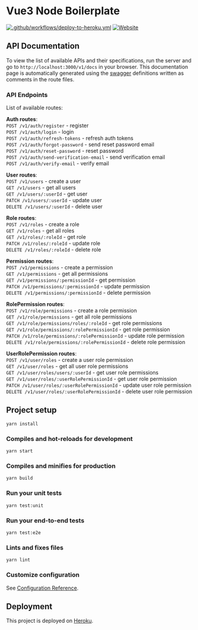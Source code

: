 # Vue3 Node Boilerplate

[![.github/workflows/deploy-to-heroku.yml](https://github.com/realkimmy/vue3-node-boilerplate/actions/workflows/deploy-to-heroku.yml/badge.svg?branch=ssr-mpa-ts)](https://github.com/realkimmy/vue3-node-boilerplate/actions/workflows/deploy-to-heroku.yml)
[![Website](https://img.shields.io/website?url=https%3A%2F%2Fvue3-node-boilerplate-ts.herokuapp.com)](https://vue3-node-boilerplate-ts.herokuapp.com)

## API Documentation

To view the list of available APIs and their specifications, run the server and go to `http://localhost:3000/v1/docs` in your browser. This documentation page is automatically generated using the [swagger](https://swagger.io/) definitions written as comments in the route files.

### API Endpoints

List of available routes:

**Auth routes**:\
`POST /v1/auth/register` - register\
`POST /v1/auth/login` - login\
`POST /v1/auth/refresh-tokens` - refresh auth tokens\
`POST /v1/auth/forgot-password` - send reset password email\
`POST /v1/auth/reset-password` - reset password\
`POST /v1/auth/send-verification-email` - send verification email\
`POST /v1/auth/verify-email` - verify email

**User routes**:\
`POST /v1/users` - create a user\
`GET /v1/users` - get all users\
`GET /v1/users/:userId` - get user\
`PATCH /v1/users/:userId` - update user\
`DELETE /v1/users/:userId` - delete user

**Role routes**:\
`POST /v1/roles` - create a role\
`GET /v1/roles` - get all roles\
`GET /v1/roles/:roleId` - get role\
`PATCH /v1/roles/:roleId` - update role\
`DELETE /v1/roles/:roleId` - delete role

**Permission routes**:\
`POST /v1/permissions` - create a permission\
`GET /v1/permissions` - get all permissions\
`GET /v1/permissions/:permissionId` - get permission\
`PATCH /v1/permissions/:permissionId` - update permission\
`DELETE /v1/permissions/:permissionId` - delete permission

**RolePermission routes**:\
`POST /v1/role/permissions` - create a role permission\
`GET /v1/role/permissions` - get all role permissions\
`GET /v1/role/permissions/roles/:roleId` - get role permissions\
`GET /v1/role/permissions/:rolePermissionId` - get role permission\
`PATCH /v1/role/permissions/:rolePermissionId` - update role permission\
`DELETE /v1/role/permissions/:rolePermissionId` - delete role permission

**UserRolePermission routes**:\
`POST /v1/user/roles` - create a user role permission\
`GET /v1/user/roles` - get all user role permissions\
`GET /v1/user/roles/users/:userId` - get user role permissions\
`GET /v1/user/roles/:userRolePermissionId` - get user role permission\
`PATCH /v1/user/roles/:userRolePermissionId` - update user role permission\
`DELETE /v1/user/roles/:userRolePermissionId` - delete user role permission

## Project setup
```
yarn install
```

### Compiles and hot-reloads for development
```
yarn start
```

### Compiles and minifies for production
```
yarn build
```

### Run your unit tests
```
yarn test:unit
```

### Run your end-to-end tests
```
yarn test:e2e
```

### Lints and fixes files
```
yarn lint
```

### Customize configuration
See [Configuration Reference](https://cli.vuejs.org/config/).

## Deployment

This project is deployed on [Heroku](https://www.heroku.com/).
